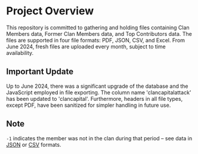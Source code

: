 # Project Overview
This repository is committed to gathering and holding files containing Clan Members data, Former Clan Members data, and Top Contributors data. The files are supported in four file formats: PDF, JSON, CSV, and Excel. From June 2024, fresh files are uploaded every month, subject to time availability.

## Important Update
Up to June 2024, there was a significant upgrade of the database and the JavaScript employed in file exporting. The column name 'clancapitalattack' has been updated to 'clancapital'. Furthermore, headers in all file types, except PDF, have been sanitized for simpler handling in future use.

## Note
`-1` indicates the member was not in the clan during that period – see data in [JSON](https://github.com/Lightning-President-9/ClanDataRepo/tree/main/Clan%20Members/Clan%20Monthly%20Performance%20JSON) or [CSV](https://github.com/Lightning-President-9/ClanDataRepo/tree/main/Clan%20Members/Clan%20Monthly%20Performance) formats.
